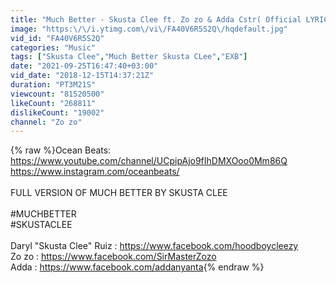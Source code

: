 ```yaml
---
title: "Much Better - Skusta Clee ft. Zo zo & Adda Cstr( Official LYRIC VIDEO) (prod ocean)"
image: "https:\/\/i.ytimg.com\/vi\/FA40V6R5S2Q\/hqdefault.jpg"
vid_id: "FA40V6R5S2Q"
categories: "Music"
tags: ["Skusta Clee","Much Better Skusta CLee","EXB"]
date: "2021-09-25T16:47:40+03:00"
vid_date: "2018-12-15T14:37:21Z"
duration: "PT3M21S"
viewcount: "81520500"
likeCount: "268811"
dislikeCount: "19002"
channel: "Zo zo"
---
```

{% raw %}Ocean Beats: <a rel="nofollow" target="blank" href="https://www.youtube.com/channel/UCpipAjo9fIhDMXOoo0Mm86Q">https://www.youtube.com/channel/UCpipAjo9fIhDMXOoo0Mm86Q</a><br /><a rel="nofollow" target="blank" href="https://www.instagram.com/oceanbeats/">https://www.instagram.com/oceanbeats/</a><br /><br />FULL VERSION OF MUCH BETTER BY SKUSTA CLEE<br /><br />#MUCHBETTER<br />#SKUSTACLEE<br /><br />Daryl &quot;Skusta Clee&quot; Ruiz : <a rel="nofollow" target="blank" href="https://www.facebook.com/hoodboycleezy">https://www.facebook.com/hoodboycleezy</a><br />Zo zo : <a rel="nofollow" target="blank" href="https://www.facebook.com/SirMasterZozo">https://www.facebook.com/SirMasterZozo</a><br />Adda : <a rel="nofollow" target="blank" href="https://www.facebook.com/addanyanta">https://www.facebook.com/addanyanta</a>{% endraw %}

